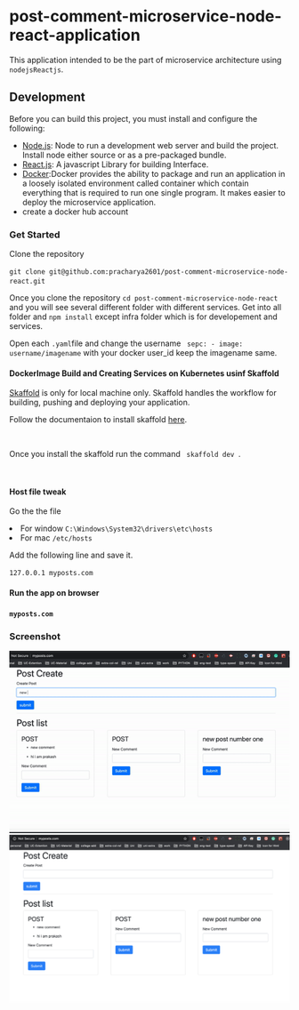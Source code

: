<h1>post-comment-microservice-node-react-application</h1>
<p>
This application intended to be the part of microservice architecture using <code>nodejs</code><code>Reactjs</code>. 
</p>
<h2>Development</h2>
<p>
Before you can build this project, you must install and configure the following:
</p>
<ul>
<li><a href="https://nodejs.org/en/">Node.js</a>: Node to run a development web server and build the project. Install node either source or as a pre-packaged bundle.</li>
<li><a href="https://create-react-app.dev/">React.js</a>: A javascript Library for building Interface.</li>
<li><a href="https://www.docker.com/">Docker</a>:Docker provides the ability to package and run an application in a loosely isolated environment called container which contain everything that is required to run one single program. It makes easier to deploy the microservice application.
    <li> create a docker hub account</li>
</li>
</ul>

<h3>Get Started</h3>
<p>Clone the repository<p>
<p><code>git clone git@github.com:pracharya2601/post-comment-microservice-node-react.git</code></p>
<p>
Once you clone the repository <code>cd post-comment-microservice-node-react </code> and you will see several different folder with different services. Get into all folder and <code>npm install</code> except infra folder which is for developement and services.
</p>
<p>
    Open each <code>.yaml</code>file and change the username <code> sepc: - image: username/imagename</code> with your docker user_id keep the imagename same.
</p>

<h4>DockerImage Build and Creating Services on Kubernetes usinf Skaffold</h4>

<p><a href="https://skaffold.dev/">Skaffold</a> is only for local machine only. Skaffold handles the workflow for building, pushing and deploying your application.</p>

<p>Follow the documentaion to install skaffold <a href="https://skaffold.dev/docs/install/">here</a>.</p>
<br>
<p>Once you install the skaffold run the command <code> skaffold dev </code>.</p>

<br>
<h4>Host file tweak</h4>

<p>Go the the file</p>
<li>For window <code>C:\Windows\System32\drivers\etc\hosts</code></li>
<li>For mac <code>/etc/hosts</code></li>
<p>Add the following line and save it.</p>
<p><code>127.0.0.1 myposts.com</code></p>

<h4>Run the app on browser<h4>
<p><code>myposts.com</code></p>

<h3>Screenshot</h3>

<div align="center">
    <img src="assets/microservice.gif" width="700" height="auto" />
</div>
<div align="center">
    <img src="assets/microservice.png" width="700px"> 
</div>






